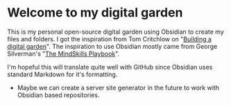 # Welcome to my digital garden
This is my personal open-source digital garden using Obsidian to create my files and folders. I got the inspiration from Tom Critchlow on "[Building a digital garden](https://tomcritchlow.com/2019/02/17/building-digital-garden/)". The inspiration to use Obsidian mostly came from George Silverman's "[The MindSkills Playbook](https://publish.obsidian.md/mindskills-playbook/_MindSkills+Playbook/Welcome+to+the+MindSkills+Playbook)".

I'm hopeful this will translate quite well with GitHub since Obsidian uses standard Markdown for it's formatting.

- Maybe we can create a server site generator in the future to work with Obsidian based repositories.